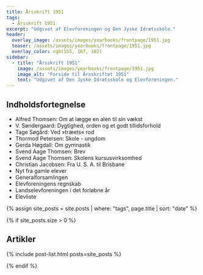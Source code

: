```yaml
---
title: Årsskrift 1951
tags:
  - Årsskrift 1951
excerpt: "Udgivet af Elevforeningen og Den Jyske Idrætsskole."
header:
  overlay_image: /assets/images/yearbooks/frontpage/1951.jpg
  teaser: /assets/images/yearbooks/frontpage/1951.jpg
  overlay_color: rgb(155, 167, 102)
sidebar:
  - title: "Årsskrift 1951"
    image: /assets/images/yearbooks/frontpage/1951.jpg
    image_alt: "Forside til Årsskriftet 1951"
    text: "Udgivet af Den Jyske Idrætsskole og Elevforeningen."
---
```


## Indholdsfortegnelse

- Alfred Thomsen: Om at lægge en alen til sin vækst
- V. Søndergaard: Dygtighed, orden og et godt tillidsforhold 
- Tage Søgård: Ved »træets« rod
- Thormod Petersen: Skole - ungdom
- Gerda Høgdall: Om gymnastik
- Svend Aage Thomsen: Brev
- Svend Aage Thomsen: Skolens kursusvirksomhed
- Christian Jacobsen: Fra U. S. A. til Brisbane
- Nyt fra gamle elever
- Generalforsamlingen
- Elevforeningens regnskab
- Landselevforeningen i det forløbne år
- Elevliste

{% assign site_posts = site.posts | where: "tags", page.title | sort: "date" %}

{% if site_posts.size > 0 %}

## Artikler

{% include post-list.html posts=site_posts %}

{% endif %}
